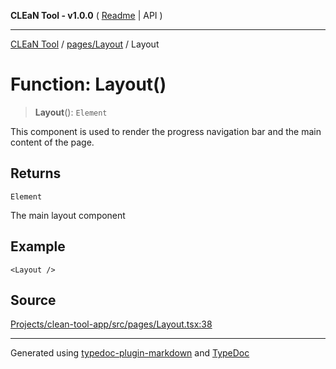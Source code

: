 **CLEaN Tool - v1.0.0** ( [Readme](../../../README.md) \| API )

***

[CLEaN Tool](../../../modules.md) / [pages/Layout](../README.md) / Layout

# Function: Layout()

> **Layout**(): `Element`

This component is used to render the progress navigation bar and the main content of the page.

## Returns

`Element`

The main layout component

## Example

```tsx
<Layout />
```

## Source

[Projects/clean-tool-app/src/pages/Layout.tsx:38](https://github.com/yuckyh/clean-tool-app/)

***

Generated using [typedoc-plugin-markdown](https://www.npmjs.com/package/typedoc-plugin-markdown) and [TypeDoc](https://typedoc.org/)
